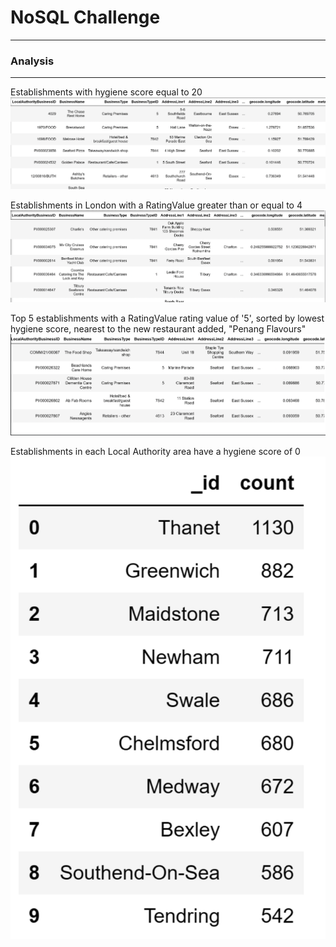 # NoSQL Challenge
---
### Analysis
---
Establishments with hygiene score equal to 20
![Image Link](https://github.com/mwsierzega/nosql-challenge/blob/main/Images/image-1.png)

Establishments in London with a RatingValue greater than or equal to 4
![Image Link](https://github.com/mwsierzega/nosql-challenge/blob/main/Images/image-2.png)

Top 5 establishments with a RatingValue rating value of '5', sorted by lowest hygiene score, nearest to the new restaurant added, "Penang Flavours"
![Image Link](https://github.com/mwsierzega/nosql-challenge/blob/main/Images/image-3.png)

Establishments in each Local Authority area have a hygiene score of 0
![Image Link](https://github.com/mwsierzega/nosql-challenge/blob/main/Images/image-4.png)
